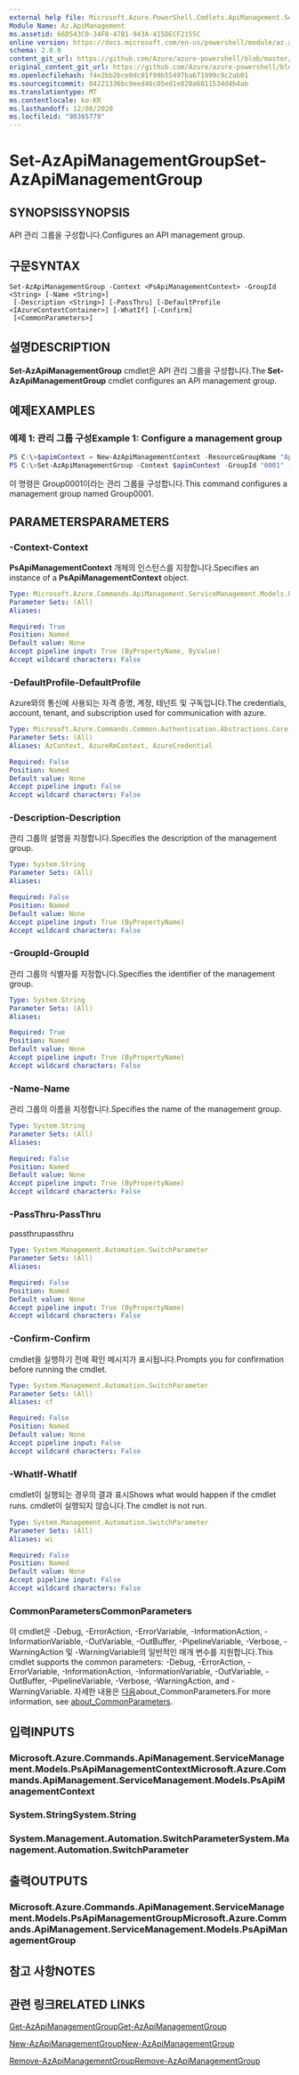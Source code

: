 ```yaml
---
external help file: Microsoft.Azure.PowerShell.Cmdlets.ApiManagement.ServiceManagement.dll-Help.xml
Module Name: Az.ApiManagement
ms.assetid: 66D543C0-34F0-47B1-943A-415DECF2155C
online version: https://docs.microsoft.com/en-us/powershell/module/az.apimanagement/set-azapimanagementgroup
schema: 2.0.0
content_git_url: https://github.com/Azure/azure-powershell/blob/master/src/ApiManagement/ApiManagement/help/Set-AzApiManagementGroup.md
original_content_git_url: https://github.com/Azure/azure-powershell/blob/master/src/ApiManagement/ApiManagement/help/Set-AzApiManagementGroup.md
ms.openlocfilehash: f4e2bb2bce0dc01f99b55497ba671999c9c2ab01
ms.sourcegitcommit: 04221336bc9eed46c05ed1e828a6811534d4b4ab
ms.translationtype: MT
ms.contentlocale: ko-KR
ms.lasthandoff: 12/08/2020
ms.locfileid: "98365779"
---
```

# <span data-ttu-id="1c6e3-101">Set-AzApiManagementGroup</span><span class="sxs-lookup"><span data-stu-id="1c6e3-101">Set-AzApiManagementGroup</span></span>

## <span data-ttu-id="1c6e3-102">SYNOPSIS</span><span class="sxs-lookup"><span data-stu-id="1c6e3-102">SYNOPSIS</span></span>
<span data-ttu-id="1c6e3-103">API 관리 그룹을 구성합니다.</span><span class="sxs-lookup"><span data-stu-id="1c6e3-103">Configures an API management group.</span></span>

## <span data-ttu-id="1c6e3-104">구문</span><span class="sxs-lookup"><span data-stu-id="1c6e3-104">SYNTAX</span></span>

```
Set-AzApiManagementGroup -Context <PsApiManagementContext> -GroupId <String> [-Name <String>]
 [-Description <String>] [-PassThru] [-DefaultProfile <IAzureContextContainer>] [-WhatIf] [-Confirm]
 [<CommonParameters>]
```

## <span data-ttu-id="1c6e3-105">설명</span><span class="sxs-lookup"><span data-stu-id="1c6e3-105">DESCRIPTION</span></span>
<span data-ttu-id="1c6e3-106">**Set-AzApiManagementGroup** cmdlet은 API 관리 그룹을 구성합니다.</span><span class="sxs-lookup"><span data-stu-id="1c6e3-106">The **Set-AzApiManagementGroup** cmdlet configures an API management group.</span></span>

## <span data-ttu-id="1c6e3-107">예제</span><span class="sxs-lookup"><span data-stu-id="1c6e3-107">EXAMPLES</span></span>

### <span data-ttu-id="1c6e3-108">예제 1: 관리 그룹 구성</span><span class="sxs-lookup"><span data-stu-id="1c6e3-108">Example 1: Configure a management group</span></span>
```powershell
PS C:\>$apimContext = New-AzApiManagementContext -ResourceGroupName "Api-Default-WestUS" -ServiceName "contoso"
PS C:\>Set-AzApiManagementGroup -Context $apimContext -GroupId "0001" -Description "Updated Management Group" -Name "Group0001"
```

<span data-ttu-id="1c6e3-109">이 명령은 Group0001이라는 관리 그룹을 구성합니다.</span><span class="sxs-lookup"><span data-stu-id="1c6e3-109">This command configures a management group named Group0001.</span></span>

## <span data-ttu-id="1c6e3-110">PARAMETERS</span><span class="sxs-lookup"><span data-stu-id="1c6e3-110">PARAMETERS</span></span>

### <span data-ttu-id="1c6e3-111">-Context</span><span class="sxs-lookup"><span data-stu-id="1c6e3-111">-Context</span></span>
<span data-ttu-id="1c6e3-112">**PsApiManagementContext** 개체의 인스턴스를 지정합니다.</span><span class="sxs-lookup"><span data-stu-id="1c6e3-112">Specifies an instance of a **PsApiManagementContext** object.</span></span>

```yaml
Type: Microsoft.Azure.Commands.ApiManagement.ServiceManagement.Models.PsApiManagementContext
Parameter Sets: (All)
Aliases:

Required: True
Position: Named
Default value: None
Accept pipeline input: True (ByPropertyName, ByValue)
Accept wildcard characters: False
```

### <span data-ttu-id="1c6e3-113">-DefaultProfile</span><span class="sxs-lookup"><span data-stu-id="1c6e3-113">-DefaultProfile</span></span>
<span data-ttu-id="1c6e3-114">Azure와의 통신에 사용되는 자격 증명, 계정, 테넌트 및 구독입니다.</span><span class="sxs-lookup"><span data-stu-id="1c6e3-114">The credentials, account, tenant, and subscription used for communication with azure.</span></span>

```yaml
Type: Microsoft.Azure.Commands.Common.Authentication.Abstractions.Core.IAzureContextContainer
Parameter Sets: (All)
Aliases: AzContext, AzureRmContext, AzureCredential

Required: False
Position: Named
Default value: None
Accept pipeline input: False
Accept wildcard characters: False
```

### <span data-ttu-id="1c6e3-115">-Description</span><span class="sxs-lookup"><span data-stu-id="1c6e3-115">-Description</span></span>
<span data-ttu-id="1c6e3-116">관리 그룹의 설명을 지정합니다.</span><span class="sxs-lookup"><span data-stu-id="1c6e3-116">Specifies the description of the management group.</span></span>

```yaml
Type: System.String
Parameter Sets: (All)
Aliases:

Required: False
Position: Named
Default value: None
Accept pipeline input: True (ByPropertyName)
Accept wildcard characters: False
```

### <span data-ttu-id="1c6e3-117">-GroupId</span><span class="sxs-lookup"><span data-stu-id="1c6e3-117">-GroupId</span></span>
<span data-ttu-id="1c6e3-118">관리 그룹의 식별자를 지정합니다.</span><span class="sxs-lookup"><span data-stu-id="1c6e3-118">Specifies the identifier of the management group.</span></span>

```yaml
Type: System.String
Parameter Sets: (All)
Aliases:

Required: True
Position: Named
Default value: None
Accept pipeline input: True (ByPropertyName)
Accept wildcard characters: False
```

### <span data-ttu-id="1c6e3-119">-Name</span><span class="sxs-lookup"><span data-stu-id="1c6e3-119">-Name</span></span>
<span data-ttu-id="1c6e3-120">관리 그룹의 이름을 지정합니다.</span><span class="sxs-lookup"><span data-stu-id="1c6e3-120">Specifies the name of the management group.</span></span>

```yaml
Type: System.String
Parameter Sets: (All)
Aliases:

Required: False
Position: Named
Default value: None
Accept pipeline input: True (ByPropertyName)
Accept wildcard characters: False
```

### <span data-ttu-id="1c6e3-121">-PassThru</span><span class="sxs-lookup"><span data-stu-id="1c6e3-121">-PassThru</span></span>
<span data-ttu-id="1c6e3-122">passthru</span><span class="sxs-lookup"><span data-stu-id="1c6e3-122">passthru</span></span>

```yaml
Type: System.Management.Automation.SwitchParameter
Parameter Sets: (All)
Aliases:

Required: False
Position: Named
Default value: None
Accept pipeline input: True (ByPropertyName)
Accept wildcard characters: False
```

### <span data-ttu-id="1c6e3-123">-Confirm</span><span class="sxs-lookup"><span data-stu-id="1c6e3-123">-Confirm</span></span>
<span data-ttu-id="1c6e3-124">cmdlet을 실행하기 전에 확인 메시지가 표시됩니다.</span><span class="sxs-lookup"><span data-stu-id="1c6e3-124">Prompts you for confirmation before running the cmdlet.</span></span>

```yaml
Type: System.Management.Automation.SwitchParameter
Parameter Sets: (All)
Aliases: cf

Required: False
Position: Named
Default value: None
Accept pipeline input: False
Accept wildcard characters: False
```

### <span data-ttu-id="1c6e3-125">-WhatIf</span><span class="sxs-lookup"><span data-stu-id="1c6e3-125">-WhatIf</span></span>
<span data-ttu-id="1c6e3-126">cmdlet이 실행되는 경우의 결과 표시</span><span class="sxs-lookup"><span data-stu-id="1c6e3-126">Shows what would happen if the cmdlet runs.</span></span> <span data-ttu-id="1c6e3-127">cmdlet이 실행되지 않습니다.</span><span class="sxs-lookup"><span data-stu-id="1c6e3-127">The cmdlet is not run.</span></span>

```yaml
Type: System.Management.Automation.SwitchParameter
Parameter Sets: (All)
Aliases: wi

Required: False
Position: Named
Default value: None
Accept pipeline input: False
Accept wildcard characters: False
```

### <span data-ttu-id="1c6e3-128">CommonParameters</span><span class="sxs-lookup"><span data-stu-id="1c6e3-128">CommonParameters</span></span>
<span data-ttu-id="1c6e3-129">이 cmdlet은 -Debug, -ErrorAction, -ErrorVariable, -InformationAction, -InformationVariable, -OutVariable, -OutBuffer, -PipelineVariable, -Verbose, -WarningAction 및 -WarningVariable의 일반적인 매개 변수를 지원합니다.</span><span class="sxs-lookup"><span data-stu-id="1c6e3-129">This cmdlet supports the common parameters: -Debug, -ErrorAction, -ErrorVariable, -InformationAction, -InformationVariable, -OutVariable, -OutBuffer, -PipelineVariable, -Verbose, -WarningAction, and -WarningVariable.</span></span> <span data-ttu-id="1c6e3-130">자세한 내용은 [다음](http://go.microsoft.com/fwlink/?LinkID=113216)about_CommonParameters.</span><span class="sxs-lookup"><span data-stu-id="1c6e3-130">For more information, see [about_CommonParameters](http://go.microsoft.com/fwlink/?LinkID=113216).</span></span>

## <span data-ttu-id="1c6e3-131">입력</span><span class="sxs-lookup"><span data-stu-id="1c6e3-131">INPUTS</span></span>

### <span data-ttu-id="1c6e3-132">Microsoft.Azure.Commands.ApiManagement.ServiceManagement.Models.PsApiManagementContext</span><span class="sxs-lookup"><span data-stu-id="1c6e3-132">Microsoft.Azure.Commands.ApiManagement.ServiceManagement.Models.PsApiManagementContext</span></span>

### <span data-ttu-id="1c6e3-133">System.String</span><span class="sxs-lookup"><span data-stu-id="1c6e3-133">System.String</span></span>

### <span data-ttu-id="1c6e3-134">System.Management.Automation.SwitchParameter</span><span class="sxs-lookup"><span data-stu-id="1c6e3-134">System.Management.Automation.SwitchParameter</span></span>

## <span data-ttu-id="1c6e3-135">출력</span><span class="sxs-lookup"><span data-stu-id="1c6e3-135">OUTPUTS</span></span>

### <span data-ttu-id="1c6e3-136">Microsoft.Azure.Commands.ApiManagement.ServiceManagement.Models.PsApiManagementGroup</span><span class="sxs-lookup"><span data-stu-id="1c6e3-136">Microsoft.Azure.Commands.ApiManagement.ServiceManagement.Models.PsApiManagementGroup</span></span>

## <span data-ttu-id="1c6e3-137">참고 사항</span><span class="sxs-lookup"><span data-stu-id="1c6e3-137">NOTES</span></span>

## <span data-ttu-id="1c6e3-138">관련 링크</span><span class="sxs-lookup"><span data-stu-id="1c6e3-138">RELATED LINKS</span></span>

[<span data-ttu-id="1c6e3-139">Get-AzApiManagementGroup</span><span class="sxs-lookup"><span data-stu-id="1c6e3-139">Get-AzApiManagementGroup</span></span>](./Get-AzApiManagementGroup.md)

[<span data-ttu-id="1c6e3-140">New-AzApiManagementGroup</span><span class="sxs-lookup"><span data-stu-id="1c6e3-140">New-AzApiManagementGroup</span></span>](./New-AzApiManagementGroup.md)

[<span data-ttu-id="1c6e3-141">Remove-AzApiManagementGroup</span><span class="sxs-lookup"><span data-stu-id="1c6e3-141">Remove-AzApiManagementGroup</span></span>](./Remove-AzApiManagementGroup.md)


